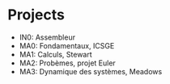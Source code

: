 # Projects

- IN0: Assembleur
- MA0: Fondamentaux, ICSGE
- MA1: Calculs, Stewart
- MA2: Probèmes, projet Euler
- MA3: Dynamique des systèmes, Meadows
